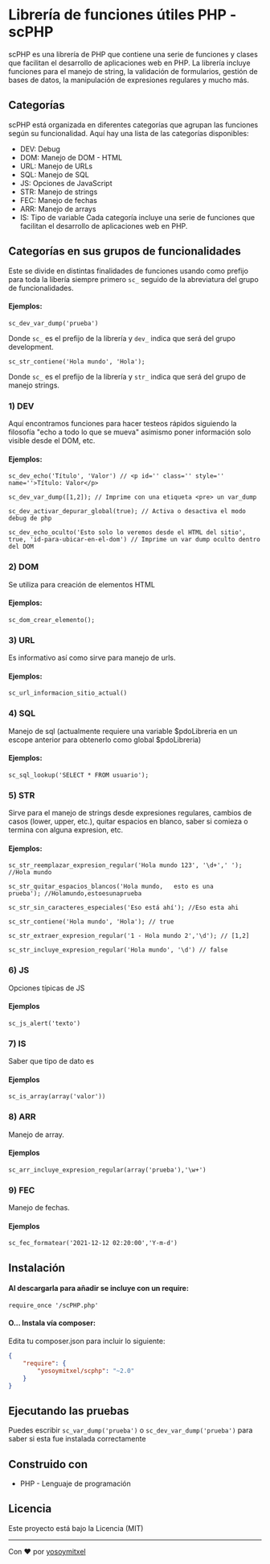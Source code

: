 # Librería de funciones útiles PHP - scPHP

scPHP es una librería de PHP que contiene una serie de funciones y clases que facilitan el desarrollo de aplicaciones web en PHP. La librería incluye funciones para el manejo de string, la validación de formularios, gestión de bases de datos, la manipulación de expresiones regulares y mucho más.

## Categorías

scPHP está organizada en diferentes categorías que agrupan las funciones según su funcionalidad. Aquí hay una lista de las categorías disponibles:

* DEV: Debug
* DOM: Manejo de DOM - HTML
* URL: Manejo de URLs
* SQL: Manejo de SQL
* JS: Opciones de JavaScript
* STR: Manejo de strings
* FEC: Manejo de fechas
* ARR: Manejo de arrays
* IS: Tipo de variable
Cada categoría incluye una serie de funciones que facilitan el desarrollo de aplicaciones web en PHP.

## Categorías en sus grupos de funcionalidades

Este se divide en distintas finalidades de funciones usando como prefijo para toda la libería siempre primero `sc_` seguido de la abreviatura del grupo de funcionalidades.

#### Ejemplos:
```
sc_dev_var_dump('prueba')
```
Donde `sc_` es el prefijo de la librería y `dev_` indica que será del grupo development.
```
sc_str_contiene('Hola mundo', 'Hola');
```
Donde `sc_` es el prefijo de la librería y `str_` indica que será del grupo de manejo strings.

### 1) DEV
Aquí encontramos funciones para hacer testeos rápidos siguiendo la filosofía "echo a todo lo que se mueva" asímismo poner información solo visible desde el DOM, etc.

#### Ejemplos:

```
sc_dev_echo('Título', 'Valor') // <p id='' class='' style='' name=''>Título: Valor</p>

sc_dev_var_dump([1,2]); // Imprime con una etiqueta <pre> un var_dump

sc_dev_activar_depurar_global(true); // Activa o desactiva el modo debug de php

sc_dev_echo_oculto('Esto solo lo veremos desde el HTML del sitio', true, 'id-para-ubicar-en-el-dom') // Imprime un var dump oculto dentro del DOM
```

### 2) DOM
Se utiliza para creación de elementos HTML

#### Ejemplos:
```
sc_dom_crear_elemento();
```

### 3) URL
Es informativo así como sirve para manejo de urls.

#### Ejemplos:
```
sc_url_informacion_sitio_actual()
```

### 4) SQL
Manejo de sql (actualmente requiere una variable $pdoLibreria en un escope anterior para obtenerlo como global $pdoLibreria)

#### Ejemplos:
```
sc_sql_lookup('SELECT * FROM usuario');
```

### 5) STR
Sirve para el manejo de strings desde expresiones regulares, cambios de casos (lower, upper, etc.), quitar espacios en blanco, saber si comieza o termina con alguna expresion, etc.

#### Ejemplos:
```
sc_str_reemplazar_expresion_regular('Hola mundo 123', '\d+',' '); //Hola mundo 

sc_str_quitar_espacios_blancos('Hola mundo,   esto es una      prueba'); //Holamundo,estoesunaprueba

sc_str_sin_caracteres_especiales('Eso está ahí'); //Eso esta ahi

sc_str_contiene('Hola mundo', 'Hola'); // true

sc_str_extraer_expresion_regular('1 - Hola mundo 2','\d'); // [1,2]

sc_str_incluye_expresion_regular('Hola mundo', '\d') // false
```

### 6) JS
Opciones típicas de JS

#### Ejemplos

```
sc_js_alert('texto')
```
### 7) IS
Saber que tipo de dato es

#### Ejemplos

```
sc_is_array(array('valor'))
```

### 8) ARR
Manejo de array.

#### Ejemplos

```
sc_arr_incluye_expresion_regular(array('prueba'),'\w+')
```
### 9) FEC
Manejo de fechas.

#### Ejemplos

```
sc_fec_formatear('2021-12-12 02:20:00','Y-m-d')
```

## Instalación 
#### Al descargarla para añadir se incluye con un require:

```
require_once '/scPHP.php'
```

#### O... Instala vía composer:

Edita tu composer.json para incluir lo siguiente:

```json
{
    "require": {
        "yosoymitxel/scphp": "~2.0"
    }
}
```
## Ejecutando las pruebas

Puedes escribir `sc_var_dump('prueba')` o `sc_dev_var_dump('prueba')` para saber si esta fue instalada correctamente

## Construido con 

* PHP - Lenguaje de programación

## Licencia 

Este proyecto está bajo la Licencia (MIT) 


---
Con ❤️ por [yosoymitxel](https://github.com/yosoymitxel)

